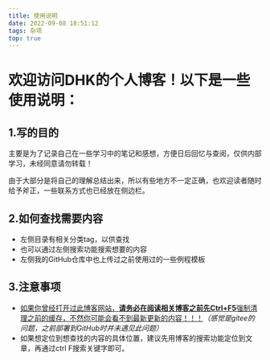 ```yaml
---
title: 使用说明
date: 2022-09-08 18:51:12
tags: 杂项
top: true
---
```


# 欢迎访问DHK的个人博客！以下是一些使用说明：

## 1.写的目的

主要是为了记录自己在一些学习中的笔记和感想，方便日后回忆与查阅，仅供内部学习，未经同意请勿转载！

由于大部分是将自己的理解总结出来，所以有些地方不一定正确，也欢迎读者随时给予斧正，一些联系方式也已经放在侧边栏。

## 2.如何查找需要内容

* 左侧目录有相关分类tag，以供查找
* 也可以通过左侧搜索功能搜索想要的内容
* 左侧我的GitHub仓库中也上传过之前使用过的一些例程模板

## 3.注意事项

* <u>如果你曾经打开过此博客网站，**请务必在阅读相关博客之前先Ctrl+F5**强制清理之前的缓存，不然你可能会看不到最新更新的内容！！！</u>*（感觉是gitee的问题，之前部署到GitHub时并未遇见此问题）*
* 如果想定位到想查找的内容的具体位置，建议先用博客的搜索功能定位到文章，再通过ctrl F搜索关键字即可。
